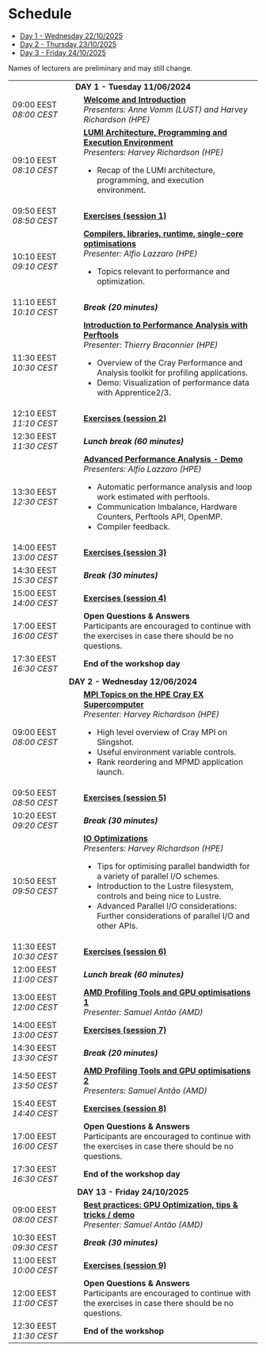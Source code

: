 # Schedule


<ul>
    <li><a href="#Day1">Day 1 - Wednesday 22/10/2025</a>
    <li><a href="#Day2">Day 2 - Thursday 23/10/2025</a>
    <li><a href="#Day3">Day 3 - Friday 24/10/2025</a>
</ul>

Names of lecturers are preliminary and may still change.

<table style="text-align: left;">
<tbody>
<!--
DAY 1
-->
    <tr>
        <td colspan="2" align="center">
            <a name="Day1"><b>DAY 1 - Tuesday 11/06/2024</b></a>
        </td>
    </tr>
    <tr>
        <td style="width:8em">
            09:00 EEST
            <br/><em>08:00 CEST</em>
        </td>
        <td><b><a href="../M100_Course_Introduction/">Welcome and Introduction</a></b>
        <br/><em>Presenters: Anne Vomm (LUST) and Harvey Richardson (HPE)</em>
        </td>
    </tr>
    <tr>
        <td style="width:8em">
            09:10 EEST
            <br/><em>08:10 CEST</em>
        </td>
        <td><b><a href="../M101_HPE_PE/">LUMI Architecture, Programming and Execution Environment</a></b>
        <br/><em>Presenters: Harvey Richardson (HPE)</em>
        <ul>
            <li>Recap of the LUMI architecture, programming, and execution environment.</li>
        </ul>
        </td>
    </tr>
    <tr>
        <td style="width:8em">
            09:50 EEST
            <br/><em>08:50 CEST</em>
        </td>
        <td><b><a href="../ME101_HPE_PE/">Exercises (session 1)</a></b>
        </td>
    </tr>
    <tr>
        <td style="width:8em">
            10:10 EEST
            <br/><em>09:10 CEST</em>
        </td>
        <td><b><a href="../M102_Compilers/">Compilers, libraries, runtime, single-core optimisations</a></b>
        <br/><em>Presenter: Alfio Lazzaro (HPE)</em>
        <ul>
            <li>Topics relevant to performance and optimization.</li>
        </ul>
        </td>
    </tr>
    <tr>
        <td>
            11:10 EEST
            <br/><em>10:10 CEST</em>
        </td>
        <td><b><em>Break (20 minutes)</em></b>
        </td>
    </tr>
    <tr>
        <td style="width:8em">
            11:30 EEST
            <br/><em>10:30 CEST</em>
        </td>
        <td><b><a href="../M103_Perftools/">Introduction to Performance Analysis with Perftools</a></b>
        <br/><em>Presenter: Thierry Braconnier (HPE)</em>
        <ul>
            <li>Overview of the Cray Performance and Analysis toolkit for profiling applications.</li>
            <li>Demo: Visualization of performance data with Apprentice2/3.</li>
        </ul>
        </td>
    </tr>
    <tr>
        <td style="width:8em">
            12:10 EEST
            <br/><em>11:10 CEST</em>
        </td>
        <td><b><a href="../ME103_Perftools/">Exercises (session 2)</a></b>
        </td>
    </tr>
    <tr>
        <td>
            12:30 EEST
            <br/><em>11:30 CEST</em>
        </td>
        <td><b><em>Lunch break (60 minutes)</em></b>
        </td>
    </tr>
    <tr>
        <td style="width:8em">
            13:30 EEST
            <br/><em>12:30 CEST</em>
        </td>
        <td><b><a href="../M104_AdvancedPerformanceAnalysis/">Advanced Performance Analysis - Demo</a></b>
        <br/><em>Presenters: Alfio Lazzaro (HPE)</em>
        <ul>
            <li>Automatic performance analysis and loop work estimated with perftools.</li>
            <li>Communication Imbalance, Hardware Counters, Perftools API, OpenMP.</li>
            <li>Compiler feedback.</li>
        </ul>
        </td>
    </tr>
    <tr>
        <td style="width:8em">
            14:00 EEST
            <br/><em>13:00 CEST</em>
        </td>
        <td><b><a href="../ME104a_AdvancedPerformanceAnalysis/">Exercises (session 3)</a></b>
        </td>
    </tr>
    <tr>
        <td>
            14:30 EEST
            <br/><em>15:30 CEST</em>
        </td>
        <td><b><em>Break (30 minutes)</em></b>
        </td>
    </tr>
    <tr>
        <td style="width:8em">
            15:00 EEST
            <br/><em>14:00 CEST</em>
        </td>
        <td><b><a href="../ME104b_AdvancedPerformanceAnalysis/">Exercises (session 4)</a></b>
        </td>
    </tr>
    <tr>
        <td>
            17:00 EEST
            <br/><em>16:00 CEST</em>
        </td>
        <td><b>Open Questions & Answers</b> 
        </br>Participants are encouraged to continue with the exercises in case there should be no questions.
        </td>
    </tr>
    <tr>
        <td>
            17:30 EEST
            <br/><em>16:30 CEST</em>
        </td>
        <td><b>End of the workshop day</b> 
        </td>
    </tr>
<!--
DAY 2
-->
    <tr>
        <td colspan="2" align="center">
            <a name="Day2"><b>DAY 2 - Wednesday 12/06/2024</b></a>
        </td>
    </tr>
    <tr>
        <td>
            09:00 EEST
            <br/><em>08:00 CEST</em>
        </td>
        <td><b><a href="../M201_MPI/">MPI Topics on the HPE Cray EX Supercomputer</a></b>
        <br/><em>Presenter: Harvey Richardson (HPE)</em>
        <ul>
            <li>High level overview of Cray MPI on Slingshot.</li>
            <li>Useful environment variable controls.</li>
            <li>Rank reordering and MPMD application launch.</li>
        </ul>
    </td>
    <tr>
        <td style="width:8em">
            09:50 EEST
            <br/><em>08:50 CEST</em>
        </td>
        <td><b><a href="../ME201_MPI/">Exercises (session 5)</a></b>
        </td>
    </tr>
    <tr>
        <td>
            10:20 EEST
            <br/><em>09:20 CEST</em>
        </td>
        <td><b><em>Break (30 minutes)</em></b>
        </td>
    </tr>
    <tr>
        <td style="width:8em">
            10:50 EEST
            <br/><em>09:50 CEST</em>
        </td>
        <td><b><a href="../M202_IO/">IO Optimizations</a></b>
        <br/><em>Presenters: Harvey Richardson (HPE)</em>
        <ul>
            <li>Tips for optimising parallel bandwidth for a variety of parallel I/O schemes.</li>
            <li>Introduction to the Lustre filesystem, controls and being nice to Lustre.</li>
            <li>Advanced Parallel I/O considerations: Further considerations of parallel I/O and other APIs.</li>
        </ul>
        </td>
    </tr>
    <tr>
        <td style="width:8em">
            11:30 EEST
            <br/><em>10:30 CEST</em>
        </td>
        <td><b><a href="../ME202_IO/">Exercises (session 6)</a></b>
        </td>
    </tr>
    <tr>
        <td>
            12:00 EEST
            <br/><em>11:00 CEST</em>
        </td>
        <td><b><em>Lunch break (60 minutes)</em></b>
        </td>
    </tr>
     <tr>
        <td style="width:8em">
            13:00 EEST
            <br/><em>12:00 CEST</em>
        </td>
        <td><b><a href="../M203_AMD_tools_1/">AMD Profiling Tools and GPU optimisations 1</a></b>
        <br/><em>Presenter: Samuel Antão (AMD)</em>
        </td>
    </tr>
    <tr>
        <td style="width:8em">
            14:00 EEST
            <br/><em>13:00 CEST</em>
        </td>
        <td><b><a href="../ME203_AMD_tools_1/">Exercises (session 7)</a></b>
        </td>
    </tr>
    <tr>
        <td>
            14:30 EEST
            <br/><em>13:30 CEST</em>
        </td>
        <td><b><em>Break (20 minutes)</em></b>
        </td>
    </tr>
    <tr>
        <td style="width:8em">
            14:50 EEST
            <br/><em>13:50 CEST</em>
        </td>
        <td><b><a href="../M204_AMD_tools_2/">AMD Profiling Tools and GPU optimisations 2</a></b>
        <br/><em>Presenters: Samuel Antão (AMD)</em>
        </td>
    </tr>
    <tr>
        <td style="width:8em">
            15:40 EEST
            <br/><em>14:40 CEST</em>
        </td>
        <td><b><a href="../ME204_AMD_tools_2/">Exercises (session 8)</a></b>
        </td>
    </tr>
    <tr>
        <td>
            17:00 EEST
            <br/><em>16:00 CEST</em>
        </td>
        <td><b>Open Questions & Answers</b> 
        </br>Participants are encouraged to continue with the exercises in case there should be no questions.
        </td>
    </tr>
    <tr>
        <td>
            17:30 EEST
            <br/><em>16:30 CEST</em>
        </td>
        <td><b>End of the workshop day</b> 
        </td>
    </tr>
<!--
DAY 3
-->
    <tr>
        <td colspan="2" align="center">
            <a name="Day3"><b>DAY 13 - Friday 24/10/2025</b></a>
        </td>
    </tr>
    <tr>
        <td>
            09:00 EEST
            <br/><em>08:00 CEST</em> 
        </td>
        <td><b><a href="../M301_Best_Practices_GPU_Optimization/">Best practices: GPU Optimization, tips & tricks / demo </a></b>
        <br/><em>Presenter: Samuel Antão (AMD)</em>
        </td>
    </tr>
    <tr>
        <td>
            10:30 EEST
            <br/><em>09:30 CEST</em>
        </td>
        <td><b><em>Break (30 minutes)</em></b>
        </td>
    </tr>
    <tr>
        <td style="width:8em">
            11:00 EEST
            <br/><em>10:00 CEST</em>
        </td>
        <td><b><a href="../ME301_Best_Practices_GPU_Optimization/">Exercises (session 9)</a></b>
        </td>
    </tr>
    <tr>
        <td>
            12:00 EEST
            <br/><em>11:00 CEST</em>
        </td>
        <td><b>Open Questions & Answers</b> 
        </br>Participants are encouraged to continue with the exercises in case there should be no questions.
        </td>
    </tr>
    <tr>
        <td>
            12:30 EEST
            <br/><em>11:30 CEST</em>
        </td>
        <td><b>End of the workshop</b> 
        </td>
    </tr>
</tbody>
</table>


<!--
Building blocks:

    <tr>
        <td style="width:8em">
            09:00 CEST
            <br/><em>10:00 EEST</em>
        </td>
        <td><b><a href="../M00_Course_Introduction/">Welcome and Introduction</a></b>
        <br/><em>Presenters: Jørn Dietze (LUST) and Harvey Richardson (HPE)</em>
        </td>
    </tr>

    <tr>
        <td>
            10:40 CEST
            <br/><em>11:40 EEST</em>
        </td>
        <td><b><em>Break (15 minutes)</em></b>
        </td>
    </tr>

    <tr>
        <td>
            12:00 CEST
            <br/><em>13:00 EEST</em>
        </td>
        <td><b><em>Lunch break (60 minutes)</em></b>
        </td>
    </tr>



-->

